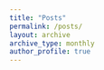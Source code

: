 ```yaml
---
title: "Posts"
permalink: /posts/
layout: archive
archive_type: monthly
author_profile: true
---
```

